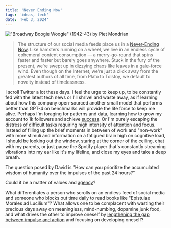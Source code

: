 ```yaml
---
title: 'Never Ending Now'
tags: 'ideas, tech'
date: 'Feb 3, 2024'
---
```


!["Broadway Boogie Woogie" (1942-43) by Piet Mondrian](/images/broadway_boogie.jpg)

> The structure of our social media feeds place us in a [Never-Ending Now](https://perell.com/essay/never-ending-now/). Like hamsters running on a wheel, we live in an endless cycle of ephemeral content consumption — a merry-go-round that spins faster and faster but barely goes anywhere. Stuck in the fury of the present, we’re swept up in dizzying chaos like leaves in a gale-force wind. Even though on the Internet, we’re just a click away from the greatest authors of all time, from Plato to Tolstoy, we default to novelty instead of timelessness.

I scroll Twitter a lot these days. I feel the urge to keep up, to be constantly fed with the latest tech news or I'll shrivel and waste away, as if learning about how this company open-sourced another small model that performs better than GPT-4 on benchmarks will provide the life force to keep me alive. Perhaps I'm foraging for patterns and data, learning how to grow my account to 1k followers and achieve [success](https://near.blog/how-to-twitter-successfully/?curius=1935). Or I'm purely escaping the distress of difficult tasks requiring high intensity of attention and focus. Instead of filling up the brief moments in between of work and "non-work" with more stimuli and information on a fatigued brain high on cognitive load, I should be looking out the window, staring at the corner of the ceiling, chat with my parents, or just pause the Spotify player that's constantly streaming vibrations into my ear like it's my lifeline, and close my eyes and take a deep breath.

The question posed by David is "How can you prioritize the accumulated wisdom of humanity over the impulses of the past 24 hours?"

Could it be a matter of values and [agency](https://usefulfictions.substack.com/p/1154dba1-49f6-4feb-b091-6d4a7eefa94d?curius=1419)?

What differentiates a person who scrolls on an endless feed of social media and someone who blocks out time daily to read books like "Epistulae Morales ad Lucilium"? What allows one to be complacent with wasting their precious days away on meaningless, mind-numbing, dopamine junk food, and what drives the other to improve oneself by [lengthening the gap between impulse and action](https://youtu.be/HTfYv3IEOqM?si=Kujw5orTb-CW7Y0r&t=2224) and focusing on developing oneself?
